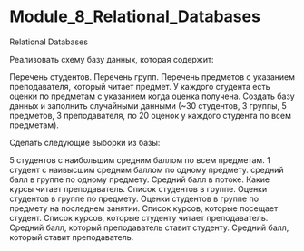 # Module_8_Relational_Databases

Relational Databases

Реализовать схему базу данных, которая содержит:

Перечень студентов.
Перечень групп.
Перечень предметов с указанием преподавателя, который читает предмет. У каждого студента есть оценки по предметам с указанием когда оценка получена.
Создать базу данных и заполнить случайными данными (~30 студентов, 3 группы, 5 предметов, 3 преподавателя, по 20 оценок у каждого студента по всем предметам).

Сделать следующие выборки из базы:

5 студентов с наибольшим средним баллом по всем предметам.
1 студент с наивысшим средним баллом по одному предмету.
средний балл в группе по одному предмету.
Средний балл в потоке.
Какие курсы читает преподаватель.
Список студентов в группе.
Оценки студентов в группе по предмету.
Оценки студентов в группе по предмету на последнем занятии.
Список курсов, которые посещает студент.
Список курсов, которые студенту читает преподаватель.
Средний балл, который преподаватель ставит студенту.
Средний балл, который ставит преподаватель.

